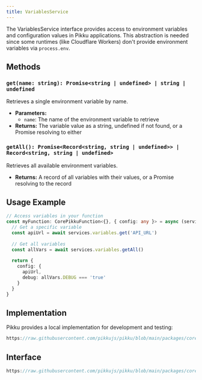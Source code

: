 ```yaml
---
title: VariablesService
---
```


The VariablesService interface provides access to environment variables and configuration values in Pikku applications. This abstraction is needed since some runtimes (like Cloudflare Workers) don't provide environment variables via `process.env`.

## Methods

### `get(name: string): Promise<string | undefined> | string | undefined`

Retrieves a single environment variable by name.

- **Parameters:**
  - `name`: The name of the environment variable to retrieve
- **Returns:** The variable value as a string, undefined if not found, or a Promise resolving to either

### `getAll(): Promise<Record<string, string | undefined>> | Record<string, string | undefined>`

Retrieves all available environment variables.

- **Returns:** A record of all variables with their values, or a Promise resolving to the record

## Usage Example

```typescript
// Access variables in your function
const myFunction: CorePikkuFunction<{}, { config: any }> = async (services) => {
  // Get a specific variable
  const apiUrl = await services.variables.get('API_URL')
  
  // Get all variables  
  const allVars = await services.variables.getAll()
  
  return {
    config: {
      apiUrl,
      debug: allVars.DEBUG === 'true'
    }
  }
}
```

## Implementation

Pikku provides a local implementation for development and testing:

```typescript reference title="local-variables.ts"
https://raw.githubusercontent.com/pikkujs/pikku/blob/main/packages/core/src/services/local-variables.ts
```

## Interface

```typescript reference title="variables-service.ts"
https://raw.githubusercontent.com/pikkujs/pikku/blob/main/packages/core/src/services/variables-service.ts
```
